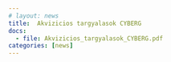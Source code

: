 ```yaml
---
# layout: news
title:  Akvizicios targyalasok CYBERG
docs:
  - file: Akvizicios_targyalasok_CYBERG.pdf
categories: [news]
---
```


